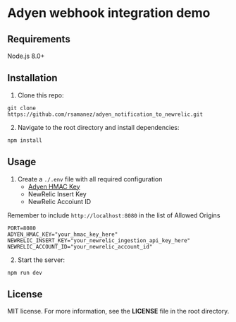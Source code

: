 # Adyen webhook integration demo


## Requirements

Node.js 8.0+

## Installation

1. Clone this repo:

```
git clone https://github.com/rsamanez/adyen_notification_to_newrelic.git
```

2. Navigate to the root directory and install dependencies:

```
npm install
```

## Usage

1. Create a `./.env` file with all required configuration
   - [Adyen HMAC Key](https://docs.adyen.com/development-resources/webhooks/verify-hmac-signatures)
   - NewRelic Insert Key
   - NewRelic Accoiunt ID

Remember to include `http://localhost:8080` in the list of Allowed Origins

```
PORT=8080
ADYEN_HMAC_KEY="your_hmac_key_here"
NEWRELIC_INSERT_KEY="your_newrelic_ingestion_api_key_here"
NEWRELIC_ACCOUNT_ID="your_newrelic_account_id"
```

2. Start the server:

```
npm run dev
```


## License

MIT license. For more information, see the **LICENSE** file in the root directory.
